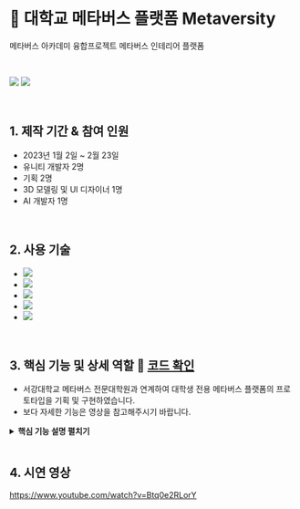 # :pushpin: 대학교 메타버스 플랫폼 Metaversity
메타버스 아카데미 융합프로젝트 메타버스 인테리어 플랫폼


</br>

![](https://velog.velcdn.com/images/kjhdx/post/0020e3e3-16f1-47fe-8e76-5bf0e02c1a9b/image.png)
![](https://velog.velcdn.com/images/kjhdx/post/03e0132d-7dc6-4b54-b96a-181d6129c10a/image.png)



</br>

## 1. 제작 기간 & 참여 인원
- 2023년 1월 2일 ~ 2월 23일
- 유니티 개발자 2명
- 기획 2명
- 3D 모델링 및 UI 디자이너 1명
- AI 개발자 1명

</br>

## 2. 사용 기술
 - <img src="https://img.shields.io/badge/C%23-239120?style=for-the-badge&logo=c-sharp&logoColor=white"> 
 - <img src="https://img.shields.io/badge/Unity-FFFFFF?style=for-the-badge&logo=unity&logoColor=black"> 
 - <img src="https://img.shields.io/badge/git-F05032?style=for-the-badge&logo=git&logoColor=white">
 - <img src="https://img.shields.io/badge/photon Engine-4285F4?style=for-the-badge&logo=photon&logoColor=white">
 - <img src="https://img.shields.io/badge/JSON-000000?style=for-the-badge&logo=json&logoColor=white">
 
</br>


## 3. 핵심 기능 및 상세 역할 :pushpin: [코드 확인](https://github.com/Seogang-LobbyDobby/lobbydobby-unity/tree/NewMain/Assets/Harry/Scripts)
- 서강대학교 메타버스 전문대학원과 연계하여 대학생 전용 메타버스 플랫폼의 프로토타입을 기획 및 구현하였습니다.
- 보다 자세한 기능은 영상을 참고해주시기 바랍니다.



<details>
<summary><b>핵심 기능 설명 펼치기</b></summary>
<div markdown="1">

  
### 3.1 플레이어 이동
- 플레이어는 실시간 멀티플레이가 가능한 월드를 돌아다니며, 채팅 및 감정표현이 가능합니다.
  ![](https://velog.velcdn.com/images/kjhdx/post/e35bd541-ef0f-404e-98f2-ddbb2627b9d7/image.png)

### 3.2 UI
- 대학생에게 친숙한 태블릿을 활용하여 UI를 구성하였습니다.
  ![](https://velog.velcdn.com/images/kjhdx/post/42093bd9-5e11-4325-a694-cd69c70841af/image.png)
  ![](https://velog.velcdn.com/images/kjhdx/post/8a0fbabe-0e7f-4dd5-98f5-09929803000b/image.png)
  
### 3.3 화상회의
- Agora를 활용한 화상회의 기능을 구현하였습니다.
  ![](https://velog.velcdn.com/images/kjhdx/post/f0db14c6-71e4-4c38-9da2-ac1297e8fbb3/image.png)
  
### 3.4 꾸미기 기능
- 월드 내의 꾸미기 가능한 공간에서 물건을 배치하며 꾸며 볼 수 있습니다.
  ![](https://velog.velcdn.com/images/kjhdx/post/de9f4941-398b-405e-a198-2b779dad9cf5/image.png)
  ![](https://velog.velcdn.com/images/kjhdx/post/804c7443-ca24-4747-9fae-21fe5f991cf6/image.png)



### 3.5 상세 역할
- 저는 플레이어 이동 및 UI 기능, 그리고 꾸미기 기능을 담당하였습니다.

- 나머지 한명은 화상회의 및 웹 크롤링을 통한 강의 추천을 담당하였습니다.

</div>
</details>

</br>


## 4. 시연 영상
https://www.youtube.com/watch?v=Btq0e2RLorY
